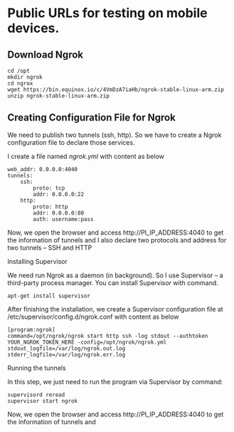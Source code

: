 # Public URLs for testing on mobile devices.

## Download Ngrok
```
cd /opt
mkdir ngrok
cd ngrox
wget https://bin.equinox.io/c/4VmDzA7iaHb/ngrok-stable-linux-arm.zip
unzip ngrok-stable-linux-arm.zip

```
## Creating Configuration File for Ngrok
We need to publish two tunnels (ssh, http). So we have to create a Ngrok configuration file to declare those services.

I create a file named *ngrok.yml* with content as below
```
web_addr: 0.0.0.0:4040
tunnels:
    ssh:
        proto: tcp
        addr: 0.0.0.0:22
    http:
        proto: http
        addr: 0.0.0.0:80
        auth: username:pass
```
Now, we open the browser and access http://PI_IP_ADDRESS:4040 to get the information of tunnels and I also declare two protocols and address for two tunnels – SSH and HTTP


Installing Supervisor

We need run Ngrok as a daemon (in background). So I use Supervisor – a third-party process manager. You can install Supervisor with command.
	
` apt-get install supervisor `

After finishing the installation, we create a Supervisor configuration file at /etc/supervisor/config.d/ngrok.conf with content as below
```	
[program:ngrok]
command=/opt/ngrok/ngrok start http ssh -log stdout --authtoken YOUR_NGROK_TOKEN_HERE -config=/opt/ngrok/ngrok.yml
stdout_logfile=/var/log/ngrok.out.log
stderr_logfile=/var/log/ngrok.err.log
```

Running the tunnels

In this step, we just need to run the program via Supervisor by command:
```	
supervisord reread
supervisor start ngrok        
```


Now, we open the browser and access http://PI_IP_ADDRESS:4040 to get the information of tunnels and 
